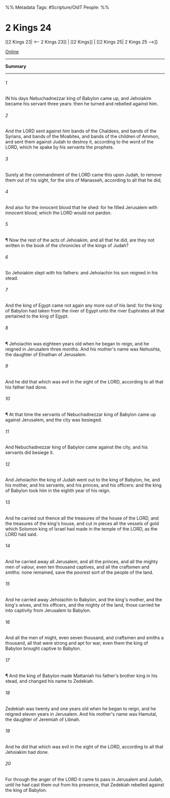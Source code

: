 

%% Metadata
Tags: #Scripture/OldT
People: 
%%
# 2 Kings 24
[[2 Kings 23| <-- 2 Kings 23]] | [[2 Kings]] | [[2 Kings 25| 2 Kings 25 -->]]

[Online](https://churchofjesuschrist.org/study/scriptures/ot/2-kgs/24?lang=eng)

---
__Summary__



---

###### 1
IN his days Nebuchadnezzar king of Babylon came up, and Jehoiakim became his servant three years: then he turned and rebelled against him.
###### 2
And the LORD sent against him bands of the Chaldees, and bands of the Syrians, and bands of the Moabites, and bands of the children of Ammon, and sent them against Judah to destroy it, according to the word of the LORD, which he spake by his servants the prophets.
###### 3
Surely at the commandment of the LORD came this upon Judah, to remove them out of his sight, for the sins of Manasseh, according to all that he did;
###### 4
And also for the innocent blood that he shed: for he filled Jerusalem with innocent blood; which the LORD would not pardon.
###### 5
¶ Now the rest of the acts of Jehoiakim, and all that he did, are they not written in the book of the chronicles of the kings of Judah?
###### 6
So Jehoiakim slept with his fathers: and Jehoiachin his son reigned in his stead.
###### 7
And the king of Egypt came not again any more out of his land: for the king of Babylon had taken from the river of Egypt unto the river Euphrates all that pertained to the king of Egypt.
###### 8
¶ Jehoiachin was eighteen years old when he began to reign, and he reigned in Jerusalem three months.  And his mother's name was Nehushta, the daughter of Elnathan of Jerusalem.
###### 9
And he did that which was evil in the sight of the LORD, according to all that his father had done.
###### 10
¶ At that time the servants of Nebuchadnezzar king of Babylon came up against Jerusalem, and the city was besieged.
###### 11
And Nebuchadnezzar king of Babylon came against the city, and his servants did besiege it.
###### 12
And Jehoiachin the king of Judah went out to the king of Babylon, he, and his mother, and his servants, and his princes, and his officers: and the king of Babylon took him in the eighth year of his reign.
###### 13
And he carried out thence all the treasures of the house of the LORD, and the treasures of the king's house, and cut in pieces all the vessels of gold which Solomon king of Israel had made in the temple of the LORD, as the LORD had said.
###### 14
And he carried away all Jerusalem, and all the princes, and all the mighty men of valour, even ten thousand captives, and all the craftsmen and smiths: none remained, save the poorest sort of the people of the land.
###### 15
And he carried away Jehoiachin to Babylon, and the king's mother, and the king's wives, and his officers, and the mighty of the land, those carried he into captivity from Jerusalem to Babylon.
###### 16
And all the men of might, even seven thousand, and craftsmen and smiths a thousand, all that were strong and apt for war, even them the king of Babylon brought captive to Babylon.
###### 17
¶ And the king of Babylon made Mattaniah his father's brother king in his stead, and changed his name to Zedekiah.
###### 18
Zedekiah was twenty and one years old when he began to reign, and he reigned eleven years in Jerusalem.  And his mother's name was Hamutal, the daughter of Jeremiah of Libnah.
###### 19
And he did that which was evil in the sight of the LORD, according to all that Jehoiakim had done.
###### 20
For through the anger of the LORD it came to pass in Jerusalem and Judah, until he had cast them out from his presence, that Zedekiah rebelled against the king of Babylon.



